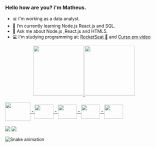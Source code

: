 ### Hello how are you? i'm Matheus.

- :bar_chart: I'm working as a data analyst.
- 🌱 I’m currently learning Node.js React.js and SQL.
- 💬 Ask me about Node.js ,React.js and HTML5.
- 💻 I'm studying programming at: [RocketSeat 🚀](https://www.rocketseat.com.br/) and [Curso em vídeo](https://www.cursoemvideo.com/)

<div align="center">
  <a href="https://github.com/MatheusCarvalho2">
  <img height="160em" src="https://github-readme-stats.vercel.app/api?username=MatheusCarvalho2&show_icons=true&theme=dark&include_all_commits=true&count_private=true"/>
  <img height="160em" src="https://github-readme-stats.vercel.app/api/top-langs/?username=MatheusCarvalho2&layout=compact&langs_count=7&theme=dark"/>
</div>
<div style="display: inline_block"><br>
<img align="center" height="60" width="80" src="https://cdn.jsdelivr.net/gh/devicons/devicon/icons/nodejs/nodejs-original-wordmark.svg" />
-
<img align="center" height="45" width="60" src="https://cdn.jsdelivr.net/gh/devicons/devicon/icons/python/python-original-wordmark.svg" />
-
<img align="center" height="45" width="60" src="https://cdn.jsdelivr.net/gh/devicons/devicon/icons/react/react-original-wordmark.svg" />
-
<img align="center" height="45" width="60" src="https://cdn.jsdelivr.net/gh/devicons/devicon/icons/ruby/ruby-original-wordmark.svg" />
-
<img align="center" height="45" width="60" src="https://cdn.jsdelivr.net/gh/devicons/devicon/icons/html5/html5-original-wordmark.svg" />
</div>
  
<div>
  <br>
  <a href="https://instagram.com/matheus_carvalho_1?igshid=YmMyMTA2M2Y=" target="_blank"><img src="https://img.shields.io/badge/-Instagram-%23E4405F?style=for-the-badge&logo=instagram&logoColor=white" target="_blank"></a> 
  <a href="https://www.linkedin.com/in/matheus-carvalho492" target="_blank"><img src="https://img.shields.io/badge/-LinkedIn-%230077B5?style=for-the-badge&logo=linkedin&logoColor=white" target="_blank"></a> 
 
  ![Snake animation](https://github.com/MatheusCarvalho2/MatheusCarvalho2/blob/output/github-contribution-grid-snake.svg)
 
</div>
